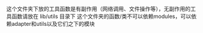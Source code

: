 这个文件夹下放的工具函数是有副作用（网络调用、文件操作等），无副作用的工具函数请放在 lib/utils 目录下
这个文件夹的函数/类不可以依赖modules，可以依赖adapter和utils以及它们之下的模块